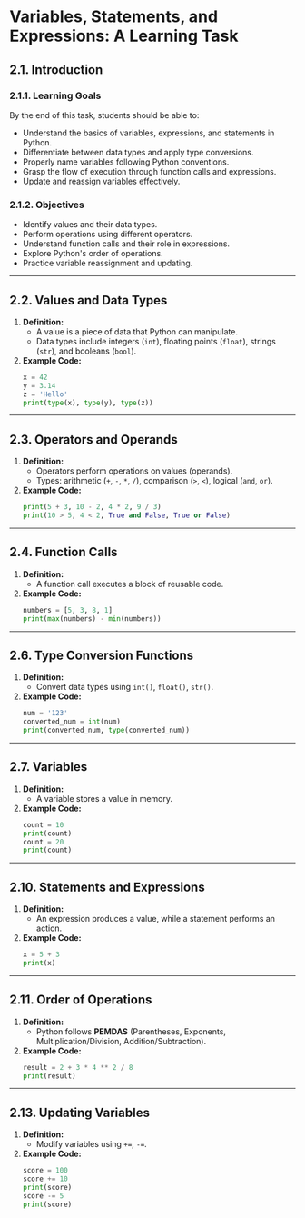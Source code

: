 # Variables, Statements, and Expressions: A Learning Task

## 2.1. Introduction

### 2.1.1. Learning Goals

By the end of this task, students should be able to:

- Understand the basics of variables, expressions, and statements in Python.
- Differentiate between data types and apply type conversions.
- Properly name variables following Python conventions.
- Grasp the flow of execution through function calls and expressions.
- Update and reassign variables effectively.

### 2.1.2. Objectives

- Identify values and their data types.
- Perform operations using different operators.
- Understand function calls and their role in expressions.
- Explore Python's order of operations.
- Practice variable reassignment and updating.

---

## 2.2. Values and Data Types

1. **Definition:**
   - A value is a piece of data that Python can manipulate.
   - Data types include integers (`int`), floating points (`float`), strings (`str`), and booleans (`bool`).
2. **Example Code:**
   ```python
   x = 42
   y = 3.14
   z = 'Hello'
   print(type(x), type(y), type(z))
   ```

---

## 2.3. Operators and Operands

1. **Definition:**
   - Operators perform operations on values (operands).
   - Types: arithmetic (`+`, `-`, `*`, `/`), comparison (`>`, `<`), logical (`and`, `or`).
2. **Example Code:**
   ```python
   print(5 + 3, 10 - 2, 4 * 2, 9 / 3)
   print(10 > 5, 4 < 2, True and False, True or False)
   ```

---

## 2.4. Function Calls

1. **Definition:**
   - A function call executes a block of reusable code.
2. **Example Code:**
   ```python
   numbers = [5, 3, 8, 1]
   print(max(numbers) - min(numbers))
   ```

---

## 2.6. Type Conversion Functions

1. **Definition:**
   - Convert data types using `int()`, `float()`, `str()`.
2. **Example Code:**
   ```python
   num = '123'
   converted_num = int(num)
   print(converted_num, type(converted_num))
   ```

---

## 2.7. Variables

1. **Definition:**
   - A variable stores a value in memory.
2. **Example Code:**
   ```python
   count = 10
   print(count)
   count = 20
   print(count)
   ```

---

## 2.10. Statements and Expressions

1. **Definition:**
   - An expression produces a value, while a statement performs an action.
2. **Example Code:**
   ```python
   x = 5 + 3
   print(x)
   ```

---

## 2.11. Order of Operations

1. **Definition:**
   - Python follows **PEMDAS** (Parentheses, Exponents, Multiplication/Division, Addition/Subtraction).
2. **Example Code:**
   ```python
   result = 2 + 3 * 4 ** 2 / 8
   print(result)
   ```

---

## 2.13. Updating Variables

1. **Definition:**
   - Modify variables using `+=`, `-=`.
2. **Example Code:**
   ```python
   score = 100
   score += 10
   print(score)
   score -= 5
   print(score)
   ```

